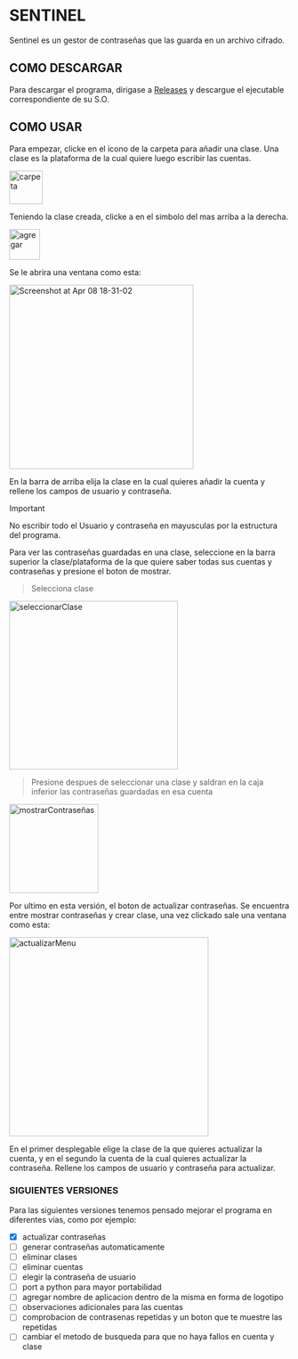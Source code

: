 # SENTINEL
Sentinel es un gestor de contraseñas que las guarda en un archivo cifrado.

## COMO DESCARGAR
Para descargar el programa, dirigase a [Releases](https://github.com/RaeZ04/Sentinel/releases/tag/V1.0) y descargue el ejecutable correspondiente de su S.O.

## COMO USAR
Para empezar, clicke en el icono de la carpeta para añadir una clase.
Una clase es la plataforma de la cual quiere luego escribir las cuentas.

<img width="60" alt="carpeta" src="https://github.com/RaeZ04/Sentinel/assets/102594905/dd4ec64a-d668-4039-b4a9-d931a75c807f">


Teniendo la clase creada, clicke a en el simbolo del mas arriba a la derecha.

<img width="55" alt="agregar" src="https://github.com/RaeZ04/Sentinel/assets/102594905/e5800075-98b0-477f-8952-487e0a0972e7">

Se le abrira una ventana como esta: 

<img width="331" alt="Screenshot at Apr 08 18-31-02" src="https://github.com/RaeZ04/Sentinel/assets/102594905/813a72c1-7239-4b75-ab9b-cc5b6f569043">

En la barra de arriba elija la clase en la cual quieres añadir la cuenta y rellene los campos de usuario y contraseña.
> [!IMPORTANT]
> No escribir todo el Usuario y contraseña en mayusculas por la estructura del programa.

Para ver las contraseñas guardadas en una clase, seleccione en la barra superior la clase/plataforma de la que quiere saber todas sus cuentas y contraseñas y presione el boton de mostrar.

>Selecciona clase
<img width="303" alt="seleccionarClase" src="https://github.com/RaeZ04/Sentinel/assets/102594905/26e018bf-85b3-4a13-b904-c1741166a98f">

>Presione despues de seleccionar una clase y saldran en la caja inferior las contraseñas guardadas en esa cuenta
<img width="160" alt="mostrarContraseñas" src="https://github.com/RaeZ04/Sentinel/assets/102594905/0d8c8328-b971-4d0e-809f-d443966ae041">


Por ultimo en esta versión, el boton de actualizar contraseñas. Se encuentra entre mostrar contraseñas y crear clase, una vez clickado sale una ventana como esta:

<img width="358" alt="actualizarMenu" src="https://github.com/RaeZ04/Sentinel/assets/102594905/577265f2-e9fc-466c-8bbd-61bae2ef9888">


En el primer desplegable elige la clase de la que quieres actualizar la cuenta, y en el segundo la cuenta de la cual quieres actualizar la contraseña. Rellene los campos de usuario y contraseña para actualizar.

### SIGUIENTES VERSIONES
Para las siguientes versiones tenemos pensado mejorar el programa en diferentes vias, como por ejemplo:
- [x] actualizar contraseñas
- [ ] generar contraseñas automaticamente
- [ ] eliminar clases
- [ ] eliminar cuentas
- [ ] elegir la contraseña de usuario
- [ ] port a python para mayor portabilidad
- [ ] agregar nombre de aplicacion dentro de la misma en forma de logotipo
- [ ] observaciones adicionales para las cuentas
- [ ] comprobacion de contrasenas repetidas y un boton que te muestre las repetidas
- [ ] cambiar el metodo de busqueda para que no haya fallos en cuenta y clase

